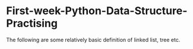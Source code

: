 # First-week-Python-Data-Structure-Practising
The following are some relatively basic definition of linked list, tree etc. 
